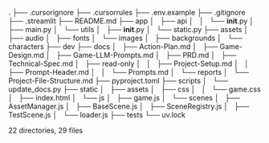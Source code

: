 .
├── .cursorignore
├── .cursorrules
├── .env.example
├── .gitignore
├── .streamlit
├── README.md
├── app
│   ├── api
│   │   └── __init__.py
│   ├── main.py
│   └── utils
│       ├── __init__.py
│       └── static.py
├── assets
│   ├── audio
│   ├── fonts
│   └── images
│       ├── backgrounds
│       └── characters
├── dev
├── docs
│   ├── Action-Plan.md
│   ├── Game-Design.md
│   ├── Game-LLM-Prompts.md
│   ├── PRD.md
│   ├── Technical-Spec.md
│   ├── read-only
│   │   ├── Project-Setup.md
│   │   ├── Prompt-Header.md
│   │   └── Prompts.md
│   └── reports
│       └── Project-File-Structure.md
├── pyproject.toml
├── scripts
│   └── update_docs.py
├── static
│   ├── assets
│   ├── css
│   │   └── game.css
│   ├── index.html
│   └── js
│       ├── game.js
│       └── scenes
│           ├── AssetManager.js
│           ├── BaseScene.js
│           ├── SceneRegistry.js
│           ├── TestScene.js
│           └── loader.js
├── tests
└── uv.lock

22 directories, 29 files
